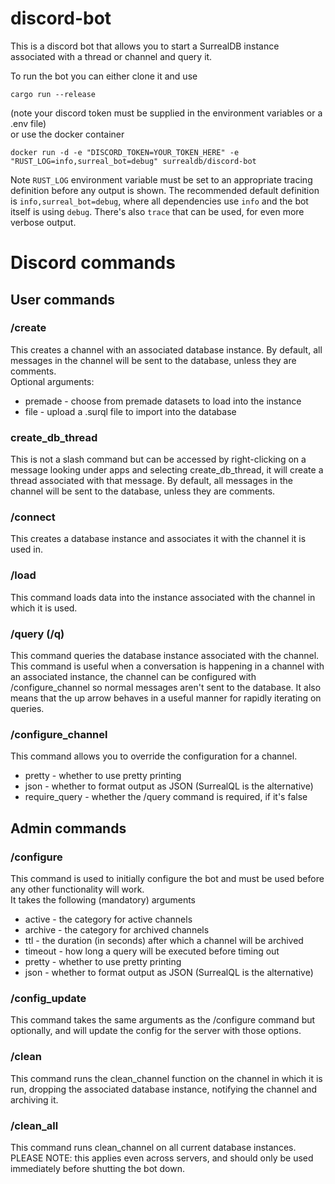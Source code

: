 # discord-bot

This is a discord bot that allows you to start a SurrealDB instance associated with a thread or channel and query it.

To run the bot you can either clone it and use
```
cargo run --release
```
(note your discord token must be supplied in the environment variables or a .env file) \
or use the docker container 
```
docker run -d -e "DISCORD_TOKEN=YOUR_TOKEN_HERE" -e "RUST_LOG=info,surreal_bot=debug" surrealdb/discord-bot
```

Note `RUST_LOG` environment variable must be set to an appropriate tracing definition before any output is shown.
The recommended default definition is `info,surreal_bot=debug`, where all dependencies use `info` and the bot itself is using `debug`.
There's also `trace` that can be used, for even more verbose output.

# Discord commands

## User commands

### /create
This creates a channel with an associated database instance. By default, all messages in the channel will be sent to the database, unless they are comments. \
Optional arguments:
- premade - choose from premade datasets to load into the instance
- file - upload a .surql file to import into the database

### create_db_thread
This is not a slash command but can be accessed by right-clicking on a message looking under apps and selecting create_db_thread, it will create a thread associated with that message. By default, all messages in the channel will be sent to the database, unless they are comments.

### /connect
This creates a database instance and associates it with the channel it is used in.

### /load
This command loads data into the instance associated with the channel in which it is used.

### /query (/q)
This command queries the database instance associated with the channel. This command is useful when a conversation is happening in a channel with an associated instance, the channel can be configured with /configure_channel so normal messages aren't sent to the database. It also means that the up arrow behaves in a useful manner for rapidly iterating on queries.

### /configure_channel
This command allows you to override the configuration for a channel.
- pretty - whether to use pretty printing
- json - whether to format output as JSON (SurrealQL is the alternative)
- require_query - whether the /query command is required, if it's false 

## Admin commands

### /configure
This command is used to initially configure the bot and must be used before any other functionality will work. \
It takes the following (mandatory) arguments
- active - the category for active channels
- archive - the category for archived channels
- ttl - the duration (in seconds) after which a channel will be archived
- timeout - how long a query will be executed before timing out
- pretty - whether to use pretty printing
- json - whether to format output as JSON (SurrealQL is the alternative)

### /config_update
This command takes the same arguments as the /configure command but optionally, and will update the config for the server with those options.

### /clean
This command runs the clean_channel function on the channel in which it is run, dropping the associated database instance, notifying the channel and archiving it.

### /clean_all
This command runs clean_channel on all current database instances.
PLEASE NOTE: this applies even across servers, and should only be used immediately before shutting the bot down.
